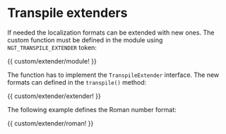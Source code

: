 <!-- ======================================================================
--- Search engine
title:          Transpile extenders
keywords:       custom, transpile, extender
description:    How to add custom transpile extenders to NgTranslation.
--- Menu system
order:          20
text:           Transpile extenders
hidden:         false
umbel:          false
--- Page properties
id:             
document:       
layout:         layout-2-left
$-left:         #side-menu
searchable:     true
--- Side menu
side-menu-root:     /translation
side-menu-header:   Translation
side-menu-top:      
side-menu-depth:    2
======================================================================= -->

# Transpile extenders

If needed the localization formats can be extended with new ones. The custom
function must be defined in the module using `NGT_TRANSPILE_EXTENDER` token: 

{{ custom/extender/module! }}

The function has to implement the `TranspileExtender` interface. The new formats
can defined in the `transpile()` method: 

{{ custom/extender/extender! }}

The following example defines the Roman number format:

{{ custom/extender/roman! }}

